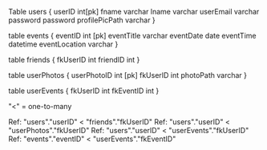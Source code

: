 Table users {
 userID int[pk]
 fname varchar
 lname varchar
 userEmail varchar
 password password
 profilePicPath varchar
}

table events {
  eventID int [pk]
  eventTitle varchar
  eventDate date
  eventTime datetime
  eventLocation varchar
}

table friends {
  fkUserID int
  friendID int
}

table userPhotos {
  userPhotoID int [pk]
  fkUserID int
  photoPath varchar
}

table userEvents {
  fkUserID int
  fkEventID int
}

"<" = one-to-many

Ref: "users"."userID" < "friends"."fkUserID"
Ref: "users"."userID" < "userPhotos"."fkUserID"
Ref: "users"."userID" < "userEvents"."fkUserID"
Ref: "events"."eventID" < "userEvents"."fkEventID"